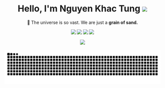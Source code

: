 <h1 align="center">Hello, I'm Nguyen Khac Tung <img src="https://i.giphy.com/9J8K8WEWLXZk7s0OMB.webp" width="50"></h1>
<p align="center">🔭 The universe is so vast. We are just a <b>grain of sand<b>.</p>

<p align="center">
  <a target="_blank" href="http://t.me/tungnk"><img src="https://img.shields.io/badge/Telegram-%232E87FB?style=for-the-badge&logo=telegram&logoColor=white"/></a> 
  <a target="_blank" href="mailto:tungnk.hn@gmail.com"><img src="https://img.shields.io/badge/Mail-%232E87FB?style=for-the-badge&logo=gmail&logoColor=white&color=C71610"/></a>
  <a target="_blank" href="https://discordapp.com/users/tungnk"><img src="https://img.shields.io/badge/Discord-%232E87FB?style=for-the-badge&logo=Discord&logoColor=white&color=5865F2"/></a>
  <a target="_blank" href="https://khactung.com"><img src="https://img.shields.io/badge/blog-tunnk?style=for-the-badge&logo=blogger&logoColor=white&labelColor=green&color=green"/></a>
</p>




<p align="center"><img src="https://myreadme.vercel.app/api/embed/tungkhac?panels=userstatistics,toplanguages,commitgraph"/></p>
<p align="center"><img src="https://raw.githubusercontent.com/tungkhac/tungkhac/output/github-contribution-grid-snake.svg"></p>


<!--
**tungkhac/tungkhac** is a ✨ _special_ ✨ repository because its `README.md` (this file) appears on your GitHub profile.

Here are some ideas to get you started:

- 🔭 I’m currently working on ...
- 🌱 I’m currently learning ...
- 👯 I’m looking to collaborate on ...
- 🤔 I’m looking for help with ...
- 💬 Ask me about ...
- 📫 How to reach me: ...
- 😄 Pronouns: ...
- ⚡ Fun fact: ...
-->
